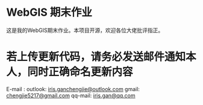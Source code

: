 # WebGIS 期末作业
这是我的WebGIS期末作业。本项目开源，欢迎各位大佬批评指正。

# 若上传更新代码，请务必发送邮件通知本人，同时正确命名更新内容
E-mail : 
  outlook: iris.ganchengjie@outlook.com
  gmail:   chengjie5217@gmail.com
  qq-mail: iris.gan@qq.com
